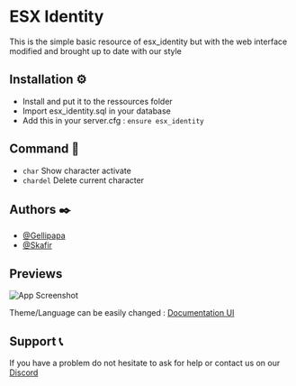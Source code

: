 # ESX Identity

This is the simple basic resource of esx_identity but with the web interface modified and brought up to date with our style

## Installation ⚙️

- Install and put it to the ressources folder
- Import esx_identity.sql in your database
- Add this in your server.cfg : `ensure esx_identity`

## Command 🔧

- `char` Show character activate
- `chardel` Delete current character
## Authors ✒️

- [@Gellipapa](https://github.com/Gellipapa)
- [@Skafir](https://github.com/Skafir)

## Previews

![App Screenshot](https://forum-cfx-re.akamaized.net/original/5X/4/4/d/4/44d4e71448b3163710dda44cc6c7c5469b6f866e.jpeg)

Theme/Language can be easily changed : [Documentation UI](https://doc.var-fivem.com/theme-translate/change-theme)

## Support 📞

If you have a problem do not hesitate to ask for help or contact us on our [Discord](https://discord.gg/M396eGN2GW)
